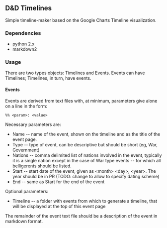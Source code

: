 
## D&D Timelines ##
Simple timeline-maker based on the Google Charts Timeline visualization.

### Dependencies ###
* python 2.x
* markdown2

### Usage ###
There are two types objects: Timelines and Events. Events can have Timelines;
Timelines, in turn, have events. 

#### Events ####
Events are derived from text files with, at minimum, parameters give alone
on a line in the form:

    %% <param>: <value>

Necessary parameters are:
* Name -- name of the event, shown on the timeline and as the title of the event
  page.
* Type -- type of event, can be descriptive but should be short (eg, War, 
  Government)
* Nations -- comma delimited list of nations involved in the event, typically 
  it is a single nation except in the case of War type events -- for which all 
  belligerents should be listed.
* Start -- start date of the event, given as \<month\> \<day\>, \<year\>. The year 
  should be in PR (TODO: change to allow to specify dating scheme)
* End -- same as Start for the end of the event

Optional parameters:
* Timeline -- a folder with events from which to generate a timeline, that will 
  be displayed at the top of this event page

The remainder of the event text file should be a description of the event in 
markdown format.